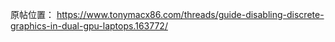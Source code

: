 原帖位置：
https://www.tonymacx86.com/threads/guide-disabling-discrete-graphics-in-dual-gpu-laptops.163772/